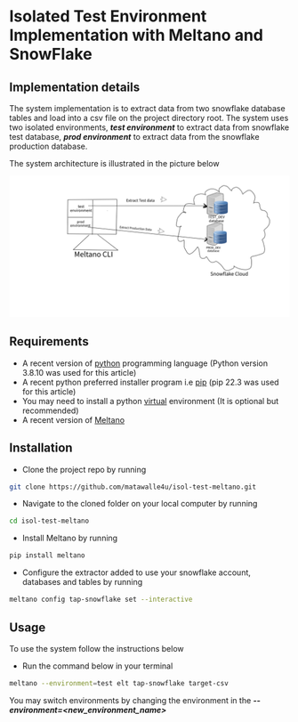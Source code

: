 # Isolated Test Environment Implementation with Meltano and SnowFlake

## Implementation details

The system implementation is to extract data from two snowflake database tables and load into a csv file on the project directory root.
The system uses two isolated environments, **_test environment_** to extract data from snowflake test database, **_prod environment_** to extract data from the snowflake production database.

The system architecture is illustrated in the picture below

![System Sketch](https://github.com/matawalle4u/isol-test-meltano/blob/main/System%20sketch.png)

## Requirements

- A recent version of [python](https://python.org) programming language (Python version 3.8.10 was used for this article)
- A recent python preferred installer program i.e [pip](https://pip.pypa.io/en/stable/installation/) (pip 22.3 was used for this article)
- You may need to install a python [virtual](https://docs.python.org/3/library/venv.html) environment (It is optional but recommended)
- A recent version of [Meltano](https://docs.meltano.com/getting-started/installation) 


## Installation

- Clone the project repo by running

```bash
git clone https://github.com/matawalle4u/isol-test-meltano.git
```

- Navigate to the cloned folder on your local computer by running

```bash
cd isol-test-meltano
```

- Install Meltano by running

```bash
pip install meltano
```

- Configure the extractor added to use your snowflake account, databases and tables by running

```bash
meltano config tap-snowflake set --interactive
```


## Usage

To use the system follow the instructions below
- Run the command below in your terminal

```bash
meltano --environment=test elt tap-snowflake target-csv
```
You may switch environments by changing the environment in the **_--environment=<new_environment_name>_**


[def]: https://i.imgur.com/uI0hX61.png